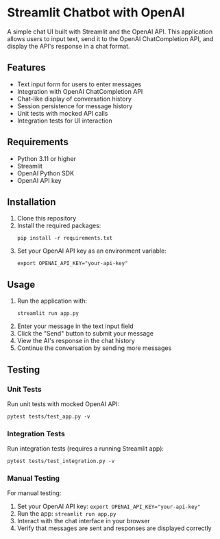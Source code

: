 # Streamlit Chatbot with OpenAI

A simple chat UI built with Streamlit and the OpenAI API. This application allows users to input text, send it to the OpenAI ChatCompletion API, and display the API's response in a chat format.

## Features

- Text input form for users to enter messages
- Integration with OpenAI ChatCompletion API
- Chat-like display of conversation history
- Session persistence for message history
- Unit tests with mocked API calls
- Integration tests for UI interaction

## Requirements

- Python 3.11 or higher
- Streamlit
- OpenAI Python SDK
- OpenAI API key

## Installation

1. Clone this repository
2. Install the required packages:
   ```
   pip install -r requirements.txt
   ```
3. Set your OpenAI API key as an environment variable:
   ```
   export OPENAI_API_KEY="your-api-key"
   ```

## Usage

1. Run the application with:
   ```
   streamlit run app.py
   ```
2. Enter your message in the text input field
3. Click the "Send" button to submit your message
4. View the AI's response in the chat history
5. Continue the conversation by sending more messages

## Testing

### Unit Tests
Run unit tests with mocked OpenAI API:
```
pytest tests/test_app.py -v
```

### Integration Tests
Run integration tests (requires a running Streamlit app):
```
pytest tests/test_integration.py -v
```

### Manual Testing
For manual testing:
1. Set your OpenAI API key: `export OPENAI_API_KEY="your-api-key"`
2. Run the app: `streamlit run app.py`
3. Interact with the chat interface in your browser
4. Verify that messages are sent and responses are displayed correctly
